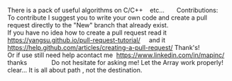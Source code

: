 There is a pack of useful algorithms on C/C++    etc...       
Contributions:  
To contribute I suggest you to write your own code and create a pull request directly to the "New" branch that already exist.              
If you have no idea how to create a pull request read it       https://yangsu.github.io/pull-request-tutorial/     and it         https://help.github.com/articles/creating-a-pull-request/
Thank's!                                  
Or if use still need help acontact me  https://www.linkedin.com/in/mapinc/ thanks              Do not hesitate for asking me!
Let the Array work properly! clear...
It is all about path , not the destination.
